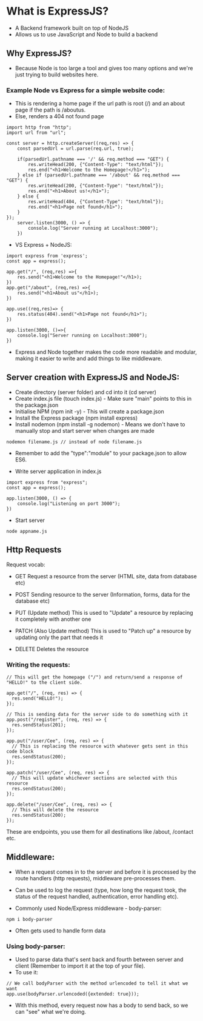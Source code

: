 # What is ExpressJS?

- A Backend framework built on top of NodeJS
- Allows us to use JavaScript and Node to build a backend

## Why ExpressJS?

- Because Node is too large a tool and gives too many options and we're just trying to build websites here.

### Example Node vs Express for a simple website code:

- This is rendering a home page if the url path is root (/) and an about page if the path is /aboutus.
- Else, renders a 404 not found page

```
import http from "http";
import url from "url";

const server = http.createServer((req,res) => {
    const parsedUrl = url.parse(req.url, true);

    if(parsedUrl.pathname === '/' && req.method === "GET") {
        res.writeHead(200, {"Content-Type": "text/html"});
        res.end("<h1>Welcome to the Homepage!</h1>");
    } else if (parsedUrl.pathname === '/about' && req.method === "GET") {
        res.writeHead(200, {"Content-Type": "text/html"});
        res.end("<h1>About us!</h1>");
    } else {
        res.writeHead(404, {"Content-Type": "text/html"});
        res.end("<h1>Page not found</h1>");
    }
});
    server.listen(3000, () => {
        console.log("Server running at Localhost:3000");
    })
```

- VS Express + NodeJS:

```
import express from 'express';
const app = express();

app.get("/", (req,res) =>{
    res.send("<h1>Welcome to the Homepage!"</h1>);
})
app.get("/about", (req,res) =>{
    res.send("<h1>About us"</h1>);
})

app.use((req,res)=> {
    res.status(404).send("<h1>Page not found</h1>");
})

app.listen(3000, ()=>{
    console.log("Server running on Localhost:3000");
})
```

- Express and Node together makes the code more readable and modular, making it easier to write and add things to like middleware.

## Server creation with ExpressJS and NodeJS:

- Create directory (server folder) and cd into it (cd server)
- Create index.js file (touch index.js) - Make sure "main" points to this in the package.json
- Initialise NPM (npm init -y) - This will create a package.json
- Install the Express package (npm install express)
- Install nodemon (npm install -g nodemon) - Means we don't have to manually stop and start server when changes are made

```
nodemon filename.js // instead of node filename.js
```

- Remember to add the "type":"module" to your package.json to allow ES6.

- Write server application in index.js

```
import express from "express";
const app = express();

app.listen(3000, () => {
    console.log("Listening on port 3000");
})
```

- Start server

```
node appname.js
```

## Http Requests

Request vocab:

- GET
  Request a resource from the server (HTML site, data from database etc)

- POST
  Sending resource to the server (Information, forms, data for the database etc)

- PUT (Update method)
  This is used to "Update" a resource by replacing it completely with another one

- PATCH (Also Update method)
  This is used to "Patch up" a resource by updating only the part that needs it

- DELETE
  Deletes the resource

### Writing the requests:

```
// This will get the homepage ("/") and return/send a response of "HELLO!" to the client side.

app.get("/", (req, res) => {
  res.send("HELLO!");
});

// This is sending data for the server side to do something with it
app.post("/register", (req, res) => {
  res.sendStatus(201);
});

app.put("/user/Cee", (req, res) => {
  // This is replacing the resource with whatever gets sent in this code block
  res.sendStatus(200);
});

app.patch("/user/Cee", (req, res) => {
  // This will update whichever sections are selected with this resource
  res.sendStatus(200);
});

app.delete("/user/Cee", (req, res) => {
  // This will delete the resource
  res.sendStatus(200);
});
```

These are endpoints, you use them for all destinations like /about, /contact etc.

## Middleware:

- When a request comes in to the server and before it is processed by the route handlers (http requests), middleware pre-processes them.
- Can be used to log the request (type, how long the request took, the status of the request handled, authentication, error handling etc).

- Commonly used Node/Express middleware - body-parser:

```
npm i body-parser
```

- Often gets used to handle form data

### Using body-parser:

- Used to parse data that's sent back and fourth between server and client (Remember to import it at the top of your file).
- To use it:

```
// We call bodyParser with the method urlencoded to tell it what we want
app.use(bodyParser.urlencoded({extended: true}));
```
- With this method, every request now has a body to send back, so we can "see" what we're doing.